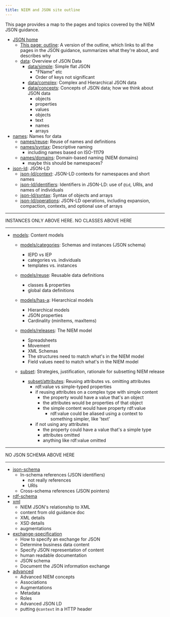 ```yaml
---
title: NIEM and JSON site outline
---
```


This page provides a map to the pages and topics covered by the NIEM JSON
guidance.

- [JSON home](..)
    - [This page: outline](.): A version of the outline, which links to all
      the pages in the JSON guidance, summarizes what they're about, and describes why
    - [data](../data): Overview of JSON Data
        - [data/simple](../data/simple): Simple flat JSON
            - "FName" etc
            - Order of keys not significant
        - [data/complex](../data/complex): Complex and Hierarchical JSON data
        - [data/concepts](../data/concepts): Concepts of JSON data; how we think about JSON data
            - objects
            - properties
            - values
            - objects
            - text
            - names
            - arrays
- [names](../names): Names for data
    - [names/reuse](../names/reuse): Reuse of names and definitions
    - [names/syntax](../names/syntax): Descriptive naming
        - including names based on ISO-11179 
    - [names/domains](../names/domains): Domain-based naming (NIEM domains)
        - maybe this should be namespaces?
- [json-ld](../json-ld): JSON-LD
    - [json-ld/context](../json-ld/context): JSON-LD contexts for namespaces and short names
    - [json-ld/identifiers](../json-ld/identifiers): Identifiers in JSON-LD: use of `@id`, URIs, and names of individuals
    - [json-ld/syntax](../json-ld/syntax): Syntax of objects and arrays
    - [json-ld/operations](../json-ld/operations): JSON-LD operations, including
      expansion, compaction, contexts, and optional use of arrays
                    
<hr/>

INSTANCES ONLY ABOVE HERE. NO CLASSES ABOVE HERE

<hr/>

- [models](../models): Content models
    - [models/categories](../models/categories): Schemas and instances (JSON schema)
        - IEPD vs IEP
        - categories vs. individuals
        - templates vs. instances
    - [models/reuse](../models/reuse): Reusable data definitions
        - classes & properties
        - global data definitions
    - [models/has-a](../models/has-a): Hierarchical models
        - Hierarchical models 
        - JSON properties
        - Cardinality (minItems, maxItems)
    - [models/releases](./models/releases): The NIEM model
        - Spreadsheets
        - Movement
        - XML Schemas
        - The structures need to match what's in the NIEM model
        - Field values need to match what's in the NIEM model

    - [subset](../subset): Strategies, justification, rationale for subsetting NIEM release

        - [subset/attributes](../subset/attributes): Reusing attributes vs. omitting attributes
            - rdf:value vs simple-typed properties
            - if reusing attributes on a complex type with simple content
                - the property would have a value that's an object
                - the attributes would be properties of that object
                - the simple content would have property rdf:value
                    - rdf:value could be aliased using a context to something simpler, like 'text'
            - if not using any attributes
                - the property could have a value that's a simple type
                - attributes omitted
                - anything like rdf:value omitted

<hr/>

NO JSON SCHEMA ABOVE HERE

<hr/>

- [json-schema](../json-schema)
    - In-schema references (JSON identifiers)
        - not really references
        - URIs
    - Cross-schema references (JSON pointers)
- [rdf-schema](../rdf-schema)
- [xml](../xml)
    - NIEM JSON's relationship to XML
    - content from old guidance doc
    - XML details
    - XSD details
    - augmentations
- [exchange-specification](../exchange-specification)
    - How to specify an exchange for JSON
    - Determine business data content
    - Specify JSON representation of content
    - human readable documentation
    - JSON schema
    - Document the JSON information exchange
- [advanced](../advanced)
    - Advanced NIEM concepts
    - Associations
    - Augmentations
    - Metadata
    - Roles
    - Advanced JSON LD
    - putting `@context` in a HTTP header
